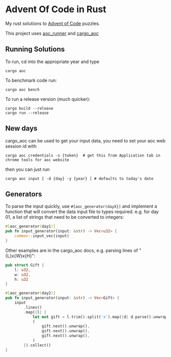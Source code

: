 # Advent Of Code in Rust

My rust solutions to [Advent of Code](https://adventofcode.com/) puzzles.

This project uses [aoc_runner](https://github.com/gobanos/aoc-runner) and [cargo_aoc](https://github.com/gobanos/cargo-aoc)

## Running Solutions

To run, cd into the appropriate year and type

    cargo aoc

To benchmark code run:

    cargo aoc bench

To run a release version (much quicker):

    cargo build --release
    cargo run --release

## New days

cargo_aoc can be used to get your input data, you need to set your aoc web session id with

    cargo aoc credentials -s {token}  # get this from Application tab in chrome tools for aoc website

then you can just run

    cargo aoc input [ -d {day} -y {year} ] # defaults to today's date

## Generators

To parse the input quickly, use `#[aoc_generator(dayX}]` and implement a function that will convert the
data input file to types required. e.g. for day 01, a list of strings that need to be converted to integers:

```rust
#[aoc_generator(day1)]
pub fn input_generator(input: &str) -> Vec<u32> {
    common::input_vec(input)
}
```

Other examples are in the cargo_aoc docs, e.g. parsing lines of "{L}x{W}x{H}":

```rust
pub struct Gift {
    l: u32,
    w: u32,
    h: u32
}

#[aoc_generator(day2)]
pub fn input_generator(input: &str) -> Vec<Gift> {
    input
        .lines()
        .map(|l| {
            let mut gift = l.trim().split('x').map(|d| d.parse().unwrap());
            (
                gift.next().unwrap(),
                gift.next().unwrap(),
                gift.next().unwrap(),
            )
        }).collect()
}
```

